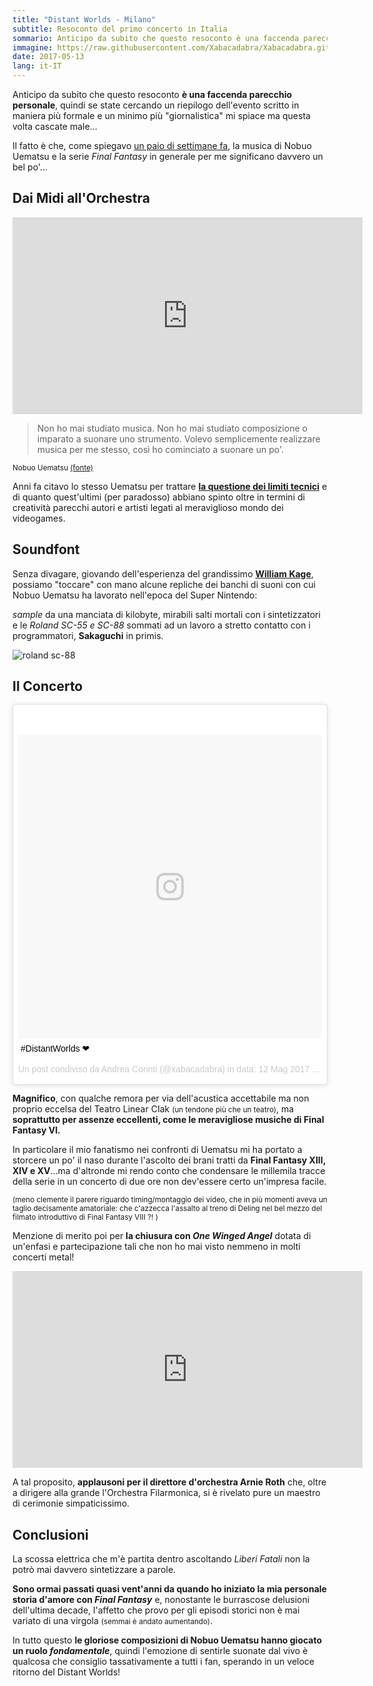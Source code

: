 ```yaml
---
title: "Distant Worlds - Milano"
subtitle: Resoconto del primo concerto in Italia
sommario: Anticipo da subito che questo resoconto è una faccenda parecchio personale...
immagine: https://raw.githubusercontent.com/Xabacadabra/Xabacadabra.github.io/master/images/distant-worlds.jpg
date: 2017-05-13
lang: it-IT
---
```


Anticipo da subito che questo resoconto **è una faccenda parecchio personale**, quindi se state cercando un riepilogo dell'evento scritto in maniera più formale e un minimo più "giornalistica" mi spiace ma questa volta cascate male...

Il fatto è che, come spiegavo [un paio di settimane fa](/2017/pausetta/), la musica di Nobuo Uematsu e la serie _Final Fantasy_ in generale per me significano davvero un bel po'...

## Dai Midi all'Orchestra

<iframe width="560" height="315" src="https://www.youtube.com/embed/eRkHEFisMDo" frameborder="0" allowfullscreen></iframe>

> Non ho mai studiato musica. Non ho mai studiato composizione o imparato a suonare uno strumento. Volevo semplicemente realizzare musica per me stesso, così ho cominciato a suonare un po'.

<small>Nobuo Uematsu [(fonte)](https://daily.redbullmusicacademy.com/2014/10/nobuo-uematsu-interview) </small>

Anni fa citavo lo stesso Uematsu per trattare [**la questione dei limiti tecnici**](https://www.andreacorinti.com/posts/ita/nobuo-uematsu-e-la-bellezza-dei-limiti/) e di quanto quest'ultimi (per paradosso) abbiano spinto oltre in termini di creatività parecchi autori e artisti legati al meraviglioso mondo dei videogames.

## Soundfont

Senza divagare, giovando dell'esperienza del grandissimo [**William Kage**](https://www.williamkage.com/snes_soundfonts/), possiamo "toccare" con mano alcune repliche dei banchi di suoni con cui Nobuo Uematsu ha lavorato nell'epoca del Super Nintendo:

_sample_ da una manciata di kilobyte, mirabili salti mortali con i sintetizzatori e le _Roland SC-55 e SC-88_  sommati ad un lavoro a stretto contatto con i programmatori, **Sakaguchi** in primis.

<img src='https://upload.wikimedia.org/wikipedia/commons/thumb/d/dd/Roland_SC-88Pro.jpg/1024px-Roland_SC-88Pro.jpg' alt='roland sc-88'>

## Il Concerto

<blockquote class="instagram-media" data-instgrm-captioned data-instgrm-version="7" style=" background:#FFF; border:0; border-radius:3px; box-shadow:0 0 1px 0 rgba(0,0,0,0.5),0 1px 10px 0 rgba(0,0,0,0.15); margin: 1px; max-width:658px; padding:0; width:99.375%; width:-webkit-calc(100% - 2px); width:calc(100% - 2px);"><div style="padding:8px;"> <div style=" background:#F8F8F8; line-height:0; margin-top:40px; padding:50.0% 0; text-align:center; width:100%;"> <div style=" background:url(data:image/png;base64,iVBORw0KGgoAAAANSUhEUgAAACwAAAAsCAMAAAApWqozAAAABGdBTUEAALGPC/xhBQAAAAFzUkdCAK7OHOkAAAAMUExURczMzPf399fX1+bm5mzY9AMAAADiSURBVDjLvZXbEsMgCES5/P8/t9FuRVCRmU73JWlzosgSIIZURCjo/ad+EQJJB4Hv8BFt+IDpQoCx1wjOSBFhh2XssxEIYn3ulI/6MNReE07UIWJEv8UEOWDS88LY97kqyTliJKKtuYBbruAyVh5wOHiXmpi5we58Ek028czwyuQdLKPG1Bkb4NnM+VeAnfHqn1k4+GPT6uGQcvu2h2OVuIf/gWUFyy8OWEpdyZSa3aVCqpVoVvzZZ2VTnn2wU8qzVjDDetO90GSy9mVLqtgYSy231MxrY6I2gGqjrTY0L8fxCxfCBbhWrsYYAAAAAElFTkSuQmCC); display:block; height:44px; margin:0 auto -44px; position:relative; top:-22px; width:44px;"></div></div> <p style=" margin:8px 0 0 0; padding:0 4px;"> <a href="https://www.instagram.com/p/BUAOOH1DdmO/" style=" color:#000; font-family:Arial,sans-serif; font-size:14px; font-style:normal; font-weight:normal; line-height:17px; text-decoration:none; word-wrap:break-word;" target="_blank">#DistantWorlds ❤</a></p> <p style=" color:#c9c8cd; font-family:Arial,sans-serif; font-size:14px; line-height:17px; margin-bottom:0; margin-top:8px; overflow:hidden; padding:8px 0 7px; text-align:center; text-overflow:ellipsis; white-space:nowrap;">Un post condiviso da Andrea Corinti (@xabacadabra) in data: <time style=" font-family:Arial,sans-serif; font-size:14px; line-height:17px;" datetime="2017-05-12T19:08:23+00:00">12 Mag 2017 alle ore 12:08 PDT</time></p></div></blockquote>
<script async defer src="//platform.instagram.com/en_US/embeds.js"></script>

**Magnifico**, con qualche remora per via dell'acustica accettabile ma non proprio eccelsa del Teatro Linear CIak <small>(un tendone più che un teatro)</small>, ma **soprattutto per assenze eccellenti, come le meravigliose musiche di Final Fantasy VI.**

In particolare il mio fanatismo nei confronti di Uematsu mi ha portato a storcere un po' il naso durante l'ascolto dei brani tratti da **Final Fantasy XIII, XIV e XV**...ma d'altronde mi rendo conto che condensare le millemila tracce della serie in un concerto di due ore non dev'essere certo un'impresa facile.

<small>(meno clemente il parere riguardo timing/montaggio dei video, che in più momenti aveva un taglio decisamente amatoriale: che c'azzecca l'assalto al treno di Deling nel bel mezzo del filmato introduttivo di Final Fantasy VIII ?! )</small>

Menzione di merito poi per **la chiusura con _One Winged Angel_** dotata di un'enfasi e partecipazione tali che non ho mai visto nemmeno in molti concerti metal!

<iframe width="560" height="315" src="https://www.youtube.com/embed/tHG2Iv6pq7I" frameborder="0" allowfullscreen></iframe>

A tal proposito, **applausoni per il direttore d'orchestra Arnie Roth** che, oltre a dirigere alla grande l'Orchestra Filarmonica, si è rivelato pure un maestro di cerimonie simpaticissimo.

## Conclusioni

La scossa elettrica che m'è partita dentro ascoltando _Liberi Fatali_ non la potrò mai davvero sintetizzare a parole.

**Sono ormai passati quasi vent'anni da quando ho iniziato la mia personale storia d'amore con _Final Fantasy_** e, nonostante le burrascose delusioni dell'ultima decade, l'affetto che provo per gli episodi storici non è mai variato di una virgola <small> (semmai è andato aumentando)</small>.

In tutto questo **le gloriose composizioni di Nobuo Uematsu hanno giocato un ruolo _fondamentale_**, quindi l'emozione di sentirle suonate dal vivo è qualcosa che consiglio tassativamente a tutti i fan, sperando in un veloce ritorno del Distant Worlds!
